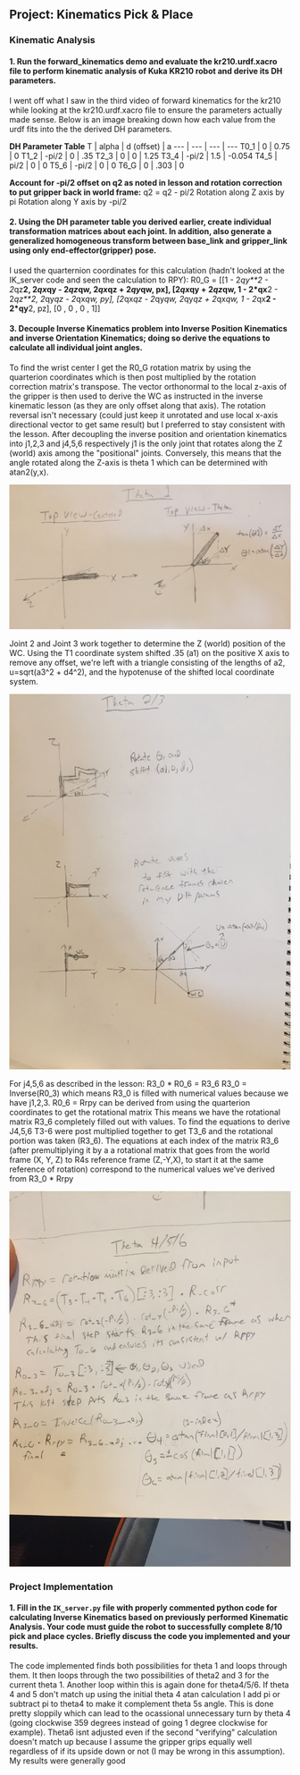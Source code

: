 [theta1]: ./images/theta1.jpg
[theta23]: ./images/theta23.jpg
[theta456]: ./images/theta456.jpg
## Project: Kinematics Pick & Place
### Kinematic Analysis
#### 1. Run the forward_kinematics demo and evaluate the kr210.urdf.xacro file to perform kinematic analysis of Kuka KR210 robot and derive its DH parameters.
I went off what I saw in the third video of forward kinematics for the kr210 while looking at the kr210.urdf.xacro file to ensure the parameters actually made sense.  Below is an image breaking down how each value from the urdf fits into the the derived DH parameters.

**DH Parameter Table**
T | alpha | d (offset) | a
--- | --- | --- | ---
T0_1 | 0 | 0.75 | 0
T1_2 | -pi/2 | 0 | .35
T2_3 | 0 | 0 | 1.25
T3_4 | -pi/2 | 1.5 | -0.054
T4_5 | pi/2 | 0 | 0
T5_6 | -pi/2 | 0 | 0
T6_G | 0 | .303 | 0

**Account for -pi/2 offset on q2 as noted in lesson and rotation correction to put gripper back in world frame:**
q2 = q2 - pi/2
Rotation along Z axis by pi
Rotation along Y axis by -pi/2

#### 2. Using the DH parameter table you derived earlier, create individual transformation matrices about each joint. In addition, also generate a generalized homogeneous transform between base_link and gripper_link using only end-effector(gripper) pose.

I used the quarternion coordinates for this calculation (hadn't looked at the IK_server code and seen the calculation to RPY): 
R0_G = [[1 - 2*qy**2 - 2*qz**2, 2*qx*qy - 2*qz*qw, 2*qx*qz + 2*qy*qw,  px],
    [2*qx*qy + 2*qz*qw, 1 - 2*qx**2 - 2*qz**2, 2*qy*qz - 2*qx*qw,      py],
    [2*qx*qz - 2*qy*qw, 2*qy*qz + 2*qx*qw, 1 - 2*qx**2 - 2*qy**2,      pz],
    [0                , 0                , 0                    ,      1]]

#### 3. Decouple Inverse Kinematics problem into Inverse Position Kinematics and inverse Orientation Kinematics; doing so derive the equations to calculate all individual joint angles.
To find the wrist center I get the R0_G rotation matrix by using the quarterion coordinates which is then post multiplied by the rotation correction matrix's transpose.  The vector orthonormal to the local z-axis of the gripper is then used to derive the WC as instructed in the inverse kinematic lesson (as they are only offset along that axis).  The rotation reversal isn't necessary (could just keep it unrotated and use local x-axis directional vector to get same result) but I preferred to stay consistent with the lesson.
After decoupling the inverse position and orientation kinematics into j1,2,3 and j4,5,6 respectively j1 is the only joint that rotates along the Z (world) axis among the "positional" joints.  Conversely, this means that the angle rotated along the Z-axis is theta 1 which can be determined with atan2(y,x).

![alt text][theta1]

Joint 2 and Joint 3 work together to determine the Z (world) position of the WC.  Using the T1 coordinate system shifted .35 (a1) on the positive X axis to remove any offset, we're left with a triangle consisting of the lengths of a2, u=sqrt(a3^2 + d4^2), and the hypotenuse of the shifted local coordinate system.  

![alt text][theta23]

For j4,5,6 as described in the lesson:
R3_0 * R0_6 = R3_6
R3_0 = Inverse(R0_3) which means R3_0 is filled with numerical values because we have j1,2,3.
R0_6 = Rrpy can be derived from using the quarterion coordinates to get the rotational matrix
This means we have the rotational matrix R3_6 completely filled out with values.  To find the equations to derive J4,5,6 T3-6 were post multiplied together to get T3_6 and the rotational portion was taken (R3_6).  The equations at each index of the matrix R3_6 (after premultiplying it by a a rotational matrix that goes from the world frame (X, Y, Z) to R4s reference frame (Z,-Y,X), to start it at the same reference of rotation) correspond to the numerical values we've derived from R3_0 * Rrpy

![alt text][theta456]

### Project Implementation

#### 1. Fill in the `IK_server.py` file with properly commented python code for calculating Inverse Kinematics based on previously performed Kinematic Analysis. Your code must guide the robot to successfully complete 8/10 pick and place cycles. Briefly discuss the code you implemented and your results. 

The code implemented finds both possibilities for theta 1 and loops through them.  It then loops through the two possibilities of theta2 and 3 for the current theta 1. Another loop within this is again done for theta4/5/6.  If theta 4 and 5 don't match up using the initial theta 4 atan calculation I add pi or subtract pi to theta4 to make it complement theta 5s angle.  This is done pretty sloppily which can lead to the ocassional unnecessary turn by theta 4 (going clockwise 359 degrees instead of going 1 degree clockwise for example).  Theta6 isnt adjusted even if the second "verifying" calculation doesn't match up because I assume the gripper grips equally well regardless of if its upside down or not (I may be wrong in this assumption).  My results were generally good 

